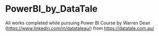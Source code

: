 # PowerBI_by_DataTale
All works completed while pursuing Power BI Course by Warren Dean (https://www.linkedin.com/in/datataleau/) from https://datatale.com.au/ 
